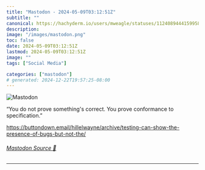 ```yaml
---
title: "Mastodon - 2024-05-09T03:12:51Z"
subtitle: ""
canonical: https://hachyderm.io/users/mweagle/statuses/112408944415995816
description:
image: "/images/mastodon.png"
toc: false
date: 2024-05-09T03:12:51Z
lastmod: 2024-05-09T03:12:51Z
image: ""
tags: ["Social Media"]

categories: ["mastodon"]
# generated: 2024-12-22T19:57:25-08:00
---
```

![Mastodon](/images/mastodon.png)

<p>“You do not prove something&#39;s correct. You prove conformance to specification.”</p><p><a href="https://buttondown.email/hillelwayne/archive/testing-can-show-the-presence-of-bugs-but-not-the/" target="_blank" rel="nofollow noopener noreferrer" translate="no"><span class="invisible">https://</span><span class="ellipsis">buttondown.email/hillelwayne/a</span><span class="invisible">rchive/testing-can-show-the-presence-of-bugs-but-not-the/</span></a></p>


###### [Mastodon Source 🐘](https://hachyderm.io/@mweagle/112408944415995816)

___
